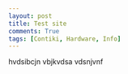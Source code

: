 ```yaml
---
layout: post
title: Test site
comments: True
tags: [Contiki, Hardware, Info]
---
```



hvdsibcjn
vbjkvdsa
vdsnjvnf
